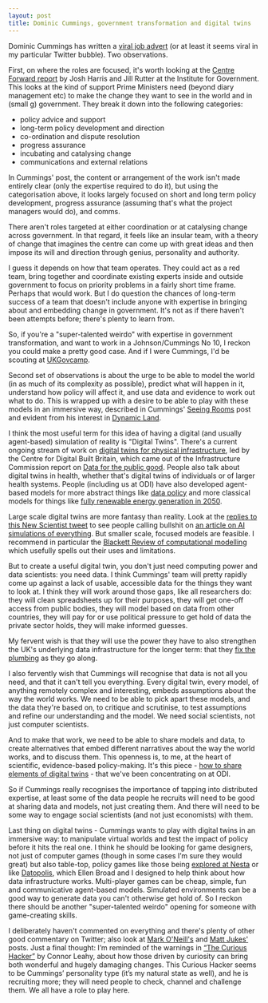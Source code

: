 ```yaml
---
layout: post
title: Dominic Cummings, government transformation and digital twins
---
```


Dominic Cummings has written a [viral job advert](https://dominiccummings.com/2020/01/02/two-hands-are-a-lot-were-hiring-data-scientists-project-managers-policy-experts-assorted-weirdos/) (or at least it seems viral in my particular Twitter bubble). Two observations.

First, on where the roles are focused, it's worth looking at the [Centre Forward report](https://www.instituteforgovernment.org.uk/publications/centre-forward) by Josh Harris and Jill Rutter at the Institute for Government. This looks at the kind of support Prime Ministers need (beyond diary management etc) to make the change they want to see in the world and in (small g) government. They break it down into the following categories:

*   policy advice and support
*   long-term policy development and direction
*   co-ordination and dispute resolution
*   progress assurance
*   incubating and catalysing change
*   communications and external relations

In Cummings' post, the content or arrangement of the work isn't made entirely clear (only the expertise required to do it), but using the categorisation above, it looks largely focused on short and long term policy development, progress assurance (assuming that's what the project managers would do), and comms. 

There aren't roles targeted at either coordination or at catalysing change across government. In that regard, it feels like an insular team, with a theory of change that imagines the centre can come up with great ideas and then impose its will and direction through genius, personality and authority.

I guess it depends on how that team operates. They could act as a red team, bring together and coordinate existing experts inside and outside government to focus on priority problems in a fairly short time frame. Perhaps that would work. But I do question the chances of long-term success of a team that doesn't include anyone with expertise in bringing about and embedding change in government. It's not as if there haven't been attempts before; there's plenty to learn from.

So, if you're a "super-talented weirdo" with expertise in government transformation, and want to work in a Johnson/Cummings No 10, I reckon you could make a pretty good case. And if I were Cummings, I'd be scouting at [UKGovcamp](https://www.ukgovcamp.com/).

Second set of observations is about the urge to be able to model the world (in as much of its complexity as possible), predict what will happen in it, understand how policy will affect it, and use data and evidence to work out what to do. This is wrapped up with a desire to be able to play with these models in an immersive way, described in Cummings' [Seeing Rooms](https://dominiccummings.com/2019/06/26/on-the-referendum-33-high-performance-government-cognitive-technologies-michael-nielsen-bret-victor-seeing-rooms/) post and evident from his interest in [Dynamic Land](https://dynamicland.org/).

I think the most useful term for this idea of having a digital (and usually agent-based) simulation of reality is "Digital Twins". There's a current ongoing stream of work on [digital twins for physical infrastructure](https://www.cdbb.cam.ac.uk/national-digital-twin-programme), led by the Centre for Digital Built Britain, which came out of the Infrastructure Commission report on [Data for the public good](https://www.nic.org.uk/wp-content/uploads/Data-for-the-Public-Good-NIC-Report.pdf). People also talk about digital twins in health, whether that's digital twins of individuals or of larger health systems. People (including us at ODI) have also developed agent-based models for more abstract things like [data policy](https://theodi.org/article/how-can-we-better-model-data-policy/) and more classical models for things like [fully renewable energy generation in 2050](http://web.stanford.edu/group/efmh/jacobson/Articles/I/WWS-50-USState-plans.html).

Large scale digital twins are more fantasy than reality. Look at the [replies to this New Scientist tweet](https://twitter.com/newscientist/status/1180916793126326273?s=19) to see people calling bullshit on [an article on AI simulations of everything](https://www.newscientist.com/article/mg24332500-800-predicting-the-future-is-now-possible-with-powerful-new-ai-simulations/). But smaller scale, focused models are feasible. I recommend in particular the [Blackett Review of computational modelling](https://www.gov.uk/government/publications/computational-modelling-blackett-review) which usefully spells out their uses and limitations.

But to create a useful digital twin, you don't just need computing power and data scientists: you need data. I think Cummings' team will pretty rapidly come up against a lack of usable, accessible data for the things they want to look at. I think they will work around those gaps, like all researchers do: they will clean spreadsheets up for their purposes, they will get one-off access from public bodies, they will model based on data from other countries, they will pay for or use political pressure to get hold of data the private sector holds, they will make informed guesses.

My fervent wish is that they will use the power they have to also strengthen the UK's underlying data infrastructure for the longer term: that they [fix the plumbing](https://medium.com/@SmartLondon/time-to-fix-the-plumbing-why-the-new-local-digital-declaration-will-make-a-difference-to-digital-3660fc465d41) as they go along.

I also fervently wish that Cummings will recognise that data is not all you need, and that it can't tell you everything. Every digital twin, every model, of anything remotely complex and interesting, embeds assumptions about the way the world works. We need to be able to pick apart these models, and the data they're based on, to critique and scrutinise, to test assumptions and refine our understanding and the model. We need social scientists, not just computer scientists.

And to make that work, we need to be able to share models and data, to create alternatives that embed different narratives about the way the world works, and to discuss them. This openness is, to me, at the heart of scientific, evidence-based policy-making. It's this piece - [how to share elements of digital twins](https://theodi.org/project/rd-digital-twins/) - that we've been concentrating on at ODI.

So if Cummings really recognises the importance of tapping into distributed expertise, at least some of the data people he recruits will need to be good at sharing data and models, not just creating them. And there will need to be some way to engage social scientists (and not just economists) with them.

Last thing on digital twins - Cummings wants to play with digital twins in an immersive way: to manipulate virtual worlds and test the impact of policy before it hits the real one. I think he should be looking for game designers, not just of computer games (though in some cases I’m sure they would great) but also table-top, policy games like those being [explored at Nesta](https://www.nesta.org.uk/project/innovation-games/) or like [Datopolis](https://www.thegamecrafter.com/games/datopolis), which Ellen Broad and I designed to help think about how data infrastructure works. Multi-player games can be cheap, simple, fun and communicative agent-based models. Simulated environments can be a good way to generate data you can't otherwise get hold of. So I reckon there should be another "super-talented weirdo" opening for someone with game-creating skills.

I deliberately haven't commented on everything and there's plenty of other good commentary on Twitter; also look at [Mark O'Neill's](http://www.oneill.io/2020/01/03/slight-return/) and [Matt Jukes'](https://link.medium.com/JPwZVfWMW2) posts. Just a final thought: I’m reminded of the warnings in [“The Curious Hacker”](https://towardsdatascience.com/gpt2-counting-consciousness-and-the-curious-hacker-323c6639a3a8#51d2) by Connor Leahy, about how those driven by curiosity can bring both wonderful and hugely damaging changes. This Curious Hacker seems to be Cummings’ personality type (it’s my natural state as well), and he is recruiting more; they will need people to check, channel and challenge them. We all have a role to play here.
